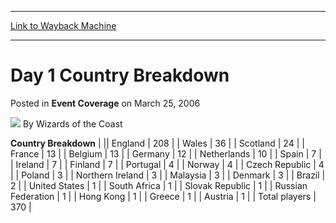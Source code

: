 
---
[Link to Wayback Machine](https://web.archive.org/web/20220123085049/https://magic.wizards.com/en/articles/archive/event-coverage/day-1-country-breakdown-2006-03-25)

[_metadata_:author]:- "Wizards of the Coast"
[_metadata_:description]:- "Country Breakdown England208Wales36Scotland24France13Belgium13Germany12Netherlands10Spain7Ireland7Finland7Portugal4Norway4Czech Republic4Poland3Northern Ireland3Malaysia3Denmark3Brazil2United States1South Africa1Slovak Republic1Russian Federation1Hong Kong1Greece1Austria1Total players370"
[_metadata_:generator]:- "Drupal 7 (http://drupal.org)"
[_metadata_:node]:- "555071"
[_metadata_:publish_date]:- "2006-03-25"
[_metadata_:source]:- "div-main-content"
[_metadata_:title]:- "Day 1 Country Breakdown"
[_metadata_:wayback_capture_timestamp]:- "2022-01-23 08:50:49"
[_metadata_:wayback_raw_url]:- "https://web.archive.org/web/20220123085049id_/https://magic.wizards.com/en/articles/archive/event-coverage/day-1-country-breakdown-2006-03-25"
[_metadata_:wayback_url]:- "https://magic.wizards.com/en/articles/archive/event-coverage/day-1-country-breakdown-2006-03-25"
---


Day 1 Country Breakdown
=======================



 Posted in **Event Coverage**
 on March 25, 2006 






![](https://media.magic.wizards.com/styles/auth_small/public/images/person/wizards_author.jpg)
By Wizards of the Coast













 **Country Breakdown** |  || England | 208 |
| Wales | 36 |
| Scotland | 24 |
| France | 13 |
| Belgium | 13 |
| Germany | 12 |
| Netherlands | 10 |
| Spain | 7 |
| Ireland | 7 |
| Finland | 7 |
| Portugal | 4 |
| Norway | 4 |
| Czech Republic | 4 |
| Poland | 3 |
| Northern Ireland | 3 |
| Malaysia | 3 |
| Denmark | 3 |
| Brazil | 2 |
| United States | 1 |
| South Africa | 1 |
| Slovak Republic | 1 |
| Russian Federation | 1 |
| Hong Kong | 1 |
| Greece | 1 |
| Austria | 1 |
| Total players | 370 |







